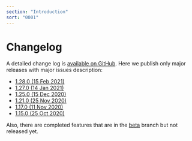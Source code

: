 ```yaml
---
section: "Introduction"
sort: "0001"
---
```


# Changelog

A detailed change log is [available on GitHub](https://github.com/jitsucom/eventnative/releases). Here we publish only major releases with major issues description:

* [1.28.0 \(15 Feb 2021\)](/docs/changelog/1.28.0-15-feb-2021)
* [1.27.0 \(14 Jan 2021\)](/docs/changelog/v1.27.0-14-jan-2021)
* [1.25.0 \(15 Dec 2020\)](/docs/changelog/v1.25.0-15-dec-2020)
* [1.21.0 \(25 Nov 2020\)](/docs/changelog/v1.21.0-25-nov-2020)
* [1.17.0 \(11 Nov 2020\)](/docs/changelog/v1.17.0-11-nov-2020)
* [1.15.0 \(25 Oct 2020\)](/docs/changelog/v1.15.0-25-oct-2020)

Also, there are completed features that are in the [beta](/docs/changelog/beta) branch but not released yet.

